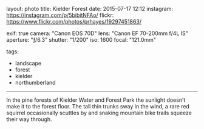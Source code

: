layout: photo
title: Kielder Forest
date: 2015-07-17 12:12
instagram: https://instagram.com/p/5bibitNFAo/
flickr: https://www.flickr.com/photos/prhayes/19297451863/

exif: true
camera: "Canon EOS 70D"
lens: "Canon EF 70-200mm f/4L IS"
aperture: "ƒ/6.3"
shutter: "1/200"
iso: 1600
focal: "121.0mm"

tags:
  - landscape
  - forest
  - kielder
  - northumberland
---

In the pine forests of Kielder Water and Forest Park the sunlight doesn’t make it to the forest floor. The tall thin trunks sway in the wind, a rare red squirrel occasionally scuttles by and snaking mountain bike trails squeeze their way through.
